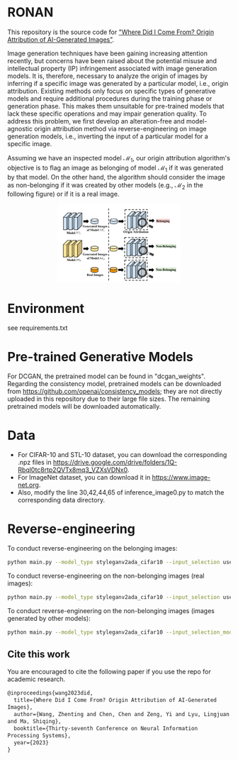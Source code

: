 # RONAN

This repository is the source code for ["Where Did I Come From? Origin Attribution of AI-Generated Images"](https://openreview.net/pdf?id=g8bjq0qxOl).

Image generation techniques have been gaining increasing attention recently, but
concerns have been raised about the potential misuse and intellectual property (IP)
infringement associated with image generation models. It is, therefore, necessary
to analyze the origin of images by inferring if a specific image was generated by a
particular model, i.e., origin attribution. Existing methods only focus on specific
types of generative models and require additional procedures during the training
phase or generation phase. This makes them unsuitable for pre-trained models that
lack these specific operations and may impair generation quality. To address this
problem, we first develop an alteration-free and model-agnostic origin attribution
method via reverse-engineering on image generation models, i.e., inverting the
input of a particular model for a specific image. 

Assuming we have an inspected model $\mathcal{M}_1$, our origin attribution algorithm's objective is to flag an image as belonging of model $\mathcal{M}_1$
if it was generated by that model. On the other hand, the algorithm should consider the image as
non-belonging if it was created by other models (e.g., $\mathcal{M}_2$ in the following figure) or if it is a real image.

<div align="center">
<img src=./image/intro.png width=55% />
</div>

# Environment
see requirements.txt

# Pre-trained Generative Models
For DCGAN, the pretrained model can be found in "dcgan_weights". Regarding the consistency model, pretrained models can be downloaded from https://github.com/openai/consistency_models; they are not directly uploaded in this repository due to their large file sizes. The remaining pretrained models will be downloaded automatically.

# Data 

* For CIFAR-10 and STL-10 dataset, you can download the corresponding .npz files in https://drive.google.com/drive/folders/1Q-Rbql0tc8rtp2QVTx8mq3_VZXsVDNx0.
* For ImageNet dataset, you can download it in https://www.image-net.org.
* Also, modify the line 30,42,44,65 of inference_image0.py to match the corresponding data directory.

# Reverse-engineering
To conduct reverse-engineering on the belonging images:
```bash
python main.py --model_type styleganv2ada_cifar10 --input_selection use_generated_image0 --distance_metric l2 --bs 1 --num_iter 1500 --strategy min --lr 0.1
```

To conduct reverse-engineering on the non-belonging images (real images):
```bash
python main.py --model_type styleganv2ada_cifar10 --input_selection use_cifar10_image0 --distance_metric l2 --bs 1 --num_iter 1500 --strategy min --lr 0.1
```

To conduct reverse-engineering on the non-belonging images (images generated by other models):
```bash
python main.py --model_type styleganv2ada_cifar10 --input_selection_model_type dcgan_cifar10 --distance_metric l2 --bs 1 --num_iter 1500 --strategy min --lr 0.1
```

## Cite this work
You are encouraged to cite the following paper if you use the repo for academic research.

```
@inproceedings{wang2023did,
  title={Where Did I Come From? Origin Attribution of AI-Generated Images},
  author={Wang, Zhenting and Chen, Chen and Zeng, Yi and Lyu, Lingjuan and Ma, Shiqing},
  booktitle={Thirty-seventh Conference on Neural Information Processing Systems},
  year={2023}
}
```

